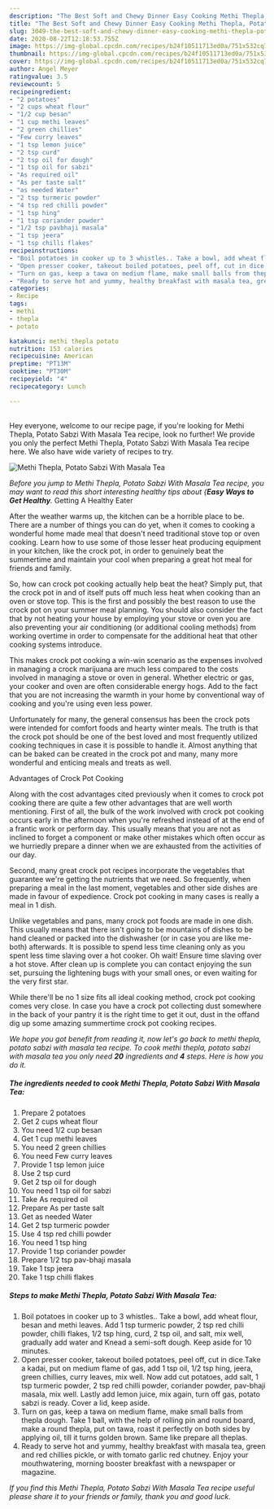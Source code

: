 ```yaml
---
description: "The Best Soft and Chewy Dinner Easy Cooking Methi Thepla, Potato Sabzi With Masala Tea"
title: "The Best Soft and Chewy Dinner Easy Cooking Methi Thepla, Potato Sabzi With Masala Tea"
slug: 3049-the-best-soft-and-chewy-dinner-easy-cooking-methi-thepla-potato-sabzi-with-masala-tea
date: 2020-08-22T12:18:53.755Z
image: https://img-global.cpcdn.com/recipes/b24f10511713ed0a/751x532cq70/methi-thepla-potato-sabzi-with-masala-tea-recipe-main-photo.jpg
thumbnail: https://img-global.cpcdn.com/recipes/b24f10511713ed0a/751x532cq70/methi-thepla-potato-sabzi-with-masala-tea-recipe-main-photo.jpg
cover: https://img-global.cpcdn.com/recipes/b24f10511713ed0a/751x532cq70/methi-thepla-potato-sabzi-with-masala-tea-recipe-main-photo.jpg
author: Angel Meyer
ratingvalue: 3.5
reviewcount: 5
recipeingredient:
- "2 potatoes"
- "2 cups wheat flour"
- "1/2 cup besan"
- "1 cup methi leaves"
- "2 green chillies"
- "Few curry leaves"
- "1 tsp lemon juice"
- "2 tsp curd"
- "2 tsp oil for dough"
- "1 tsp oil for sabzi"
- "As required oil"
- "As per taste salt"
- "as needed Water"
- "2 tsp turmeric powder"
- "4 tsp red chilli powder"
- "1 tsp hing"
- "1 tsp coriander powder"
- "1/2 tsp pavbhaji masala"
- "1 tsp jeera"
- "1 tsp chilli flakes"
recipeinstructions:
- "Boil potatoes in cooker up to 3 whistles.. Take a bowl, add wheat flour, besan and methi leaves. Add 1 tsp turmeric powder, 2 tsp red chilli powder, chilli flakes, 1/2 tsp hing, curd, 2 tsp oil, and salt, mix well, gradually add water and Knead a semi-soft dough. Keep aside for 10 minutes."
- "Open presser cooker, takeout boiled potatoes, peel off, cut in dice.Take a kadai, put on medium flame of gas, add 1 tsp oil, 1/2 tsp hing, jeera, green chillies, curry leaves, mix well. Now add cut potatoes, add salt, 1 tsp turmeric powder, 2 tsp red chilli powder, coriander powder, pav-bhaji masala, mix well. Lastly add lemon juice, mix again, turn off gas, potato sabzi is ready. Cover a lid, keep aside."
- "Turn on gas, keep a tawa on medium flame, make small balls from thepla dough. Take 1 ball, with the help of rolling pin and round board, make a round thepla, put on tawa, roast it perfectly on both sides by applying oil, till it turns golden brown. Same like prepare all theplas."
- "Ready to serve hot and yummy, healthy breakfast with masala tea, green and red chillies pickle, or with tomato garlic red chutney. Enjoy your mouthwatering, morning booster breakfast with a newspaper or magazine."
categories:
- Recipe
tags:
- methi
- thepla
- potato

katakunci: methi thepla potato 
nutrition: 153 calories
recipecuisine: American
preptime: "PT13M"
cooktime: "PT30M"
recipeyield: "4"
recipecategory: Lunch

---
```

<br>
Hey everyone, welcome to our recipe page, if you're looking for Methi Thepla, Potato Sabzi With Masala Tea recipe, look no further! We provide you only the perfect Methi Thepla, Potato Sabzi With Masala Tea recipe here. We also have wide variety of recipes to try.
<br>


![Methi Thepla, Potato Sabzi With Masala Tea](https://img-global.cpcdn.com/recipes/b24f10511713ed0a/751x532cq70/methi-thepla-potato-sabzi-with-masala-tea-recipe-main-photo.jpg)

<i>Before you jump to Methi Thepla, Potato Sabzi With Masala Tea recipe, you may want to read this short interesting healthy tips about {<strong>Easy Ways to Get Healthy</strong>.</i>
Getting A Healthy Eater


After the weather warms up, the kitchen can be a horrible place to be. There are a number of things you can do yet, when it comes to cooking a wonderful home made meal that doesn't need traditional stove top or oven cooking. Learn how to use some of those lesser heat producing equipment in your kitchen, like the crock pot, in order to genuinely beat the summertime and maintain your cool when preparing a great hot meal for friends and family.

So, how can crock pot cooking actually help beat the heat? Simply put, that the crock pot in and of itself puts off much less heat when cooking than an oven or stove top. This is the first and possibly the best reason to use the crock pot on your summer meal planning. You should also consider the fact that by not heating your house by employing your stove or oven you are also preventing your air conditioning (or additional cooling methods) from working overtime in order to compensate for the additional heat that other cooking systems introduce.

This makes crock pot cooking a win-win scenario as the expenses involved in managing a crock marijuana are much less compared to the costs involved in managing a stove or oven in general. Whether electric or gas, your cooker and oven are often considerable energy hogs. Add to the fact that you are not increasing the warmth in your home by conventional way of cooking and you're using even less power.

Unfortunately for many, the general consensus has been the crock pots were intended for comfort foods and hearty winter meals.  The truth is that the crock pot should be one of the best loved and most frequently utilized cooking techniques in case it is possible to handle it.  Almost anything that can be baked can be created in the crock pot and many, many more wonderful and enticing meals and treats as well.

Advantages of Crock Pot Cooking

Along with the cost advantages cited previously when it comes to crock pot cooking there are quite a few other advantages that are well worth mentioning. First of all, the bulk of the work involved with crock pot cooking occurs early in the afternoon when you're refreshed instead of at the end of a frantic work or perform day. This usually means that you are not as inclined to forget a component or make other mistakes which often occur as we hurriedly prepare a dinner when we are exhausted from the activities of our day.

Second, many great crock pot recipes incorporate the vegetables that guarantee we're getting the nutrients that we need. So frequently, when preparing a meal in the last moment, vegetables and other side dishes are made in favour of expedience. Crock pot cooking in many cases is really a meal in 1 dish.

 Unlike vegetables and pans, many crock pot foods are made in one dish. This usually means that there isn't going to be mountains of dishes to be hand cleaned or packed into the dishwasher (or in case you are like me-both) afterwards. It is possible to spend less time cleaning only as you spent less time slaving over a hot cooker. Oh wait! Ensure time slaving over a hot stove. After clean up is complete you can contact enjoying the sun set, pursuing the lightening bugs with your small ones, or even waiting for the very first star.

While there'll be no 1 size fits all ideal cooking method, crock pot cooking comes very close. In case you have a crock pot collecting dust somewhere in the back of your pantry it is the right time to get it out, dust in the offand dig up some amazing summertime crock pot cooking recipes.


<i>We hope you got benefit from reading it, now let's go back to methi thepla, potato sabzi with masala tea recipe. To cook methi thepla, potato sabzi with masala tea you only need <strong>20</strong> ingredients and <strong>4</strong> steps. Here is how you do it.
</i>

##### The ingredients needed to cook Methi Thepla, Potato Sabzi With Masala Tea:

1. Prepare 2 potatoes
1. Get 2 cups wheat flour
1. You need 1/2 cup besan
1. Get 1 cup methi leaves
1. You need 2 green chillies
1. You need Few curry leaves
1. Provide 1 tsp lemon juice
1. Use 2 tsp curd
1. Get 2 tsp oil for dough
1. You need 1 tsp oil for sabzi
1. Take As required oil
1. Prepare As per taste salt
1. Get as needed Water
1. Get 2 tsp turmeric powder
1. Use 4 tsp red chilli powder
1. You need 1 tsp hing
1. Provide 1 tsp coriander powder
1. Prepare 1/2 tsp pav-bhaji masala
1. Take 1 tsp jeera
1. Take 1 tsp chilli flakes


##### Steps to make Methi Thepla, Potato Sabzi With Masala Tea:

1. Boil potatoes in cooker up to 3 whistles.. Take a bowl, add wheat flour, besan and methi leaves. Add 1 tsp turmeric powder, 2 tsp red chilli powder, chilli flakes, 1/2 tsp hing, curd, 2 tsp oil, and salt, mix well, gradually add water and Knead a semi-soft dough. Keep aside for 10 minutes.
1. Open presser cooker, takeout boiled potatoes, peel off, cut in dice.Take a kadai, put on medium flame of gas, add 1 tsp oil, 1/2 tsp hing, jeera, green chillies, curry leaves, mix well. Now add cut potatoes, add salt, 1 tsp turmeric powder, 2 tsp red chilli powder, coriander powder, pav-bhaji masala, mix well. Lastly add lemon juice, mix again, turn off gas, potato sabzi is ready. Cover a lid, keep aside.
1. Turn on gas, keep a tawa on medium flame, make small balls from thepla dough. Take 1 ball, with the help of rolling pin and round board, make a round thepla, put on tawa, roast it perfectly on both sides by applying oil, till it turns golden brown. Same like prepare all theplas.
1. Ready to serve hot and yummy, healthy breakfast with masala tea, green and red chillies pickle, or with tomato garlic red chutney. Enjoy your mouthwatering, morning booster breakfast with a newspaper or magazine.




<i>If you find this Methi Thepla, Potato Sabzi With Masala Tea recipe useful please share it to your friends or family, thank you and good luck.</i>
